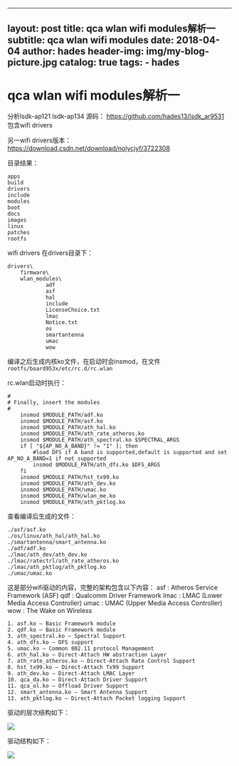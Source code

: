 
---
layout:     post
title:      qca wlan wifi modules解析一
subtitle:   qca wlan wifi modules
date:       2018-04-04
author:     hades
header-img: img/my-blog-picture.jpg
catalog: true
tags:
    - hades
---

# qca wlan wifi modules解析一

分析lsdk-ap121  lsdk-ap134
源码： https://github.com/hades13/lsdk_ar9531
包含wifi drivers 

另一wifi drivers版本： 
https://download.csdn.net/download/nolycjyf/3722308


目录结果：
```
apps
build 
drivers 
include 
modules 
boot  
docs   
images   
linux    
patches
rootfs
```
wifi drivers 在drivers目录下： 
```
drivers\
    firmware\  
    wlan_modules\
            adf  
            asf  
            hal  
            include  
            LicenseChoice.txt  
            lmac  
            Notice.txt  
            os  
            smartantenna  
            umac  
            wow
```

编译之后生成内核ko文件，在启动时会insmod，在文件
`rootfs/board953x/etc/rc.d/rc.wlan` 

rc.wlan启动时执行： 
```
#
# Finally, insert the modules
#
    insmod $MODULE_PATH/adf.ko
    insmod $MODULE_PATH/asf.ko
    insmod $MODULE_PATH/ath_hal.ko
    insmod $MODULE_PATH/ath_rate_atheros.ko
    insmod $MODULE_PATH/ath_spectral.ko $SPECTRAL_ARGS
    if [ "${AP_NO_A_BAND}" != "1" ]; then
        #load DFS if A band is supported,default is supported and set AP_NO_A_BAND=1 if not supported
        insmod $MODULE_PATH/ath_dfs.ko $DFS_ARGS
    fi
    insmod $MODULE_PATH/hst_tx99.ko
    insmod $MODULE_PATH/ath_dev.ko
    insmod $MODULE_PATH/umac.ko
    insmod $MODULE_PATH/wlan_me.ko
    insmod $MODULE_PATH/ath_pktlog.ko
```

查看编译后生成的文件： 
```
./asf/asf.ko
./os/linux/ath_hal/ath_hal.ko
./smartantenna/smart_antenna.ko
./adf/adf.ko
./lmac/ath_dev/ath_dev.ko
./lmac/ratectrl/ath_rate_atheros.ko
./lmac/ath_pktlog/ath_pktlog.ko
./umac/umac.ko
```
这是部分wifi驱动的内容，完整的架构包含以下内容： 
asf : Atheros Service Framework (ASF)
qdf : Qualcomm Driver Framework
lmac : LMAC (Lower Media Access Controller)
umac : UMAC (Upper Media Access Controller)
wow : The Wake on Wireless

```
1. asf.ko – Basic Framework module
2. qdf.ko – Basic Framework module
3. ath_spectral.ko – Spectral Support
4. ath_dfs.ko – DFS support
5. umac.ko – Common 802.11 protocol Management
6. ath_hal.ko – Direct-Attach HW abstraction Layer
7. ath_rate_atheros.ko – Direct-Attach Rate Control Support
8. hst_tx99.ko – Direct-Attach Tx99 Support
9. ath_dev.ko – Direct-Attach LMAC Layer
10. qca_da.ko – Direct-Attach Driver Support
11. qca_ol.ko – Offload Driver Support
12. smart_antenna.ko – Smart Antenna Support
13. ath_pktlog.ko – Direct-Attach Packet logging Support
```
驱动的层次结构如下： 

![](https://user-gold-cdn.xitu.io/2018/4/3/16289e58d999a8fb?w=885&h=444&f=png&s=81184)

驱动结构如下： 

![](https://user-gold-cdn.xitu.io/2018/4/3/16289e5e626deb31?w=572&h=381&f=png&s=23298)


